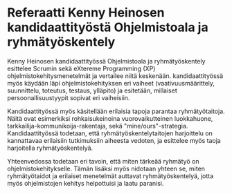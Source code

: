 # Referaatti Kenny Heinosen kandidaattityöstä Ohjelmistoala ja ryhmätyöskentely

Kenny Heinosen kandidaattityössä Ohjelmistoala ja ryhmätyöskentely esittelee Scrumin sekä eXtereme Programming (XP) ohjelmistokehitysmenetelmät ja vertailee niitä keskenään. kandidaattityössä
myös käydään läpi ohjelmistokehityksen eri vaiheet (vaativuusmäärittely, suunnittelu, toteutus, testaus,
  ylläpito) ja esitetään, millaiset persoonallisuustyypit sopivat eri vaiheisiin.

  Kandidaattityössä myös käsitellään erilaisia tapoja parantaa ryhmätyötaitoja. Näitä ovat esimerkiksi rohkaisukeinoina vuorovaikutteinen luokkahuone, tarkkailija-kommunikoija-rakentaja, sekä "mine/ours"-strategia.
  Kandidaattityössä todetaan, että ryhmätyöskentelytaitojen harjoittelu on kannattavaa erilaisiin
  tutkimuksiin aiheesta vedoten, ja esittelee myös taoja harjoitella ryhmätyöskentelyä.

  Yhteenvedossa todetaan eri tavoin, että miten tärkeää ryhmätyö on ohjelmistokehitykselle. Tämän lisäksi
  myös nidotaan yhteen se, miten ryhmätyötaidot ja erilaiset menetelmät auttavat ryhmätyöskentelyä, jotta
  myös ohjelmistojen kehitys helpottuisi ja laatu paranisi. 
